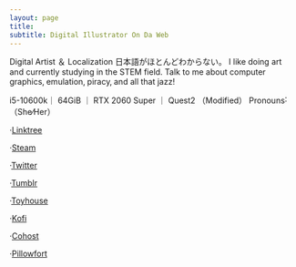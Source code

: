 ```yaml
---
layout: page
title: 
subtitle: Digital Illustrator On Da Web
---
```


Digital Artist ＆ Localization
日本語がほとんどわからない。
I like doing art and currently studying in the STEM field․ 
Talk to me about computer graphics‚ emulation‚ piracy‚ and all that jazzǃ

i5-10600k｜ 64GiB ｜ RTX 2060 Super ｜ Quest2 （Modified）
Pronouns˸（She⁄Her） 

·[Linktree](https://linktr.ee/gubeyvs)

·[Steam](https://steamcommunity.com/id/gubey-VS/)

·[Twitter](https://twitter.com/gubeyVS)

·[Tumblr](https://gubey.tumblr.com/)

·[Toyhouse](https://toyhou.se/gubey-VS)

·[Kofi](https://ko-fi.com/gubey)

·[Cohost](https://cohost.org/gubeyVS)

·[Pillowfort](https://www.pillowfort.social/gubeyVS)
